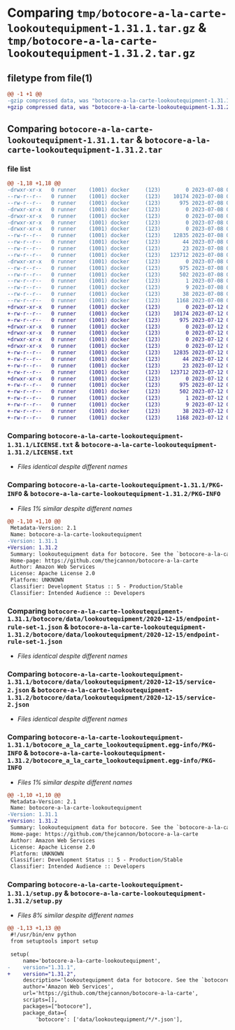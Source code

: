 # Comparing `tmp/botocore-a-la-carte-lookoutequipment-1.31.1.tar.gz` & `tmp/botocore-a-la-carte-lookoutequipment-1.31.2.tar.gz`

## filetype from file(1)

```diff
@@ -1 +1 @@
-gzip compressed data, was "botocore-a-la-carte-lookoutequipment-1.31.1.tar", last modified: Sat Jul  8 01:42:32 2023, max compression
+gzip compressed data, was "botocore-a-la-carte-lookoutequipment-1.31.2.tar", last modified: Wed Jul 12 01:44:46 2023, max compression
```

## Comparing `botocore-a-la-carte-lookoutequipment-1.31.1.tar` & `botocore-a-la-carte-lookoutequipment-1.31.2.tar`

### file list

```diff
@@ -1,18 +1,18 @@
-drwxr-xr-x   0 runner    (1001) docker     (123)        0 2023-07-08 01:42:32.106974 botocore-a-la-carte-lookoutequipment-1.31.1/
--rw-r--r--   0 runner    (1001) docker     (123)    10174 2023-07-08 01:42:31.000000 botocore-a-la-carte-lookoutequipment-1.31.1/LICENSE.txt
--rw-r--r--   0 runner    (1001) docker     (123)      975 2023-07-08 01:42:32.106974 botocore-a-la-carte-lookoutequipment-1.31.1/PKG-INFO
-drwxr-xr-x   0 runner    (1001) docker     (123)        0 2023-07-08 01:42:32.106974 botocore-a-la-carte-lookoutequipment-1.31.1/botocore/
-drwxr-xr-x   0 runner    (1001) docker     (123)        0 2023-07-08 01:42:32.106974 botocore-a-la-carte-lookoutequipment-1.31.1/botocore/data/
-drwxr-xr-x   0 runner    (1001) docker     (123)        0 2023-07-08 01:42:32.106974 botocore-a-la-carte-lookoutequipment-1.31.1/botocore/data/lookoutequipment/
-drwxr-xr-x   0 runner    (1001) docker     (123)        0 2023-07-08 01:42:32.106974 botocore-a-la-carte-lookoutequipment-1.31.1/botocore/data/lookoutequipment/2020-12-15/
--rw-r--r--   0 runner    (1001) docker     (123)    12835 2023-07-08 01:41:59.000000 botocore-a-la-carte-lookoutequipment-1.31.1/botocore/data/lookoutequipment/2020-12-15/endpoint-rule-set-1.json
--rw-r--r--   0 runner    (1001) docker     (123)       44 2023-07-08 01:41:59.000000 botocore-a-la-carte-lookoutequipment-1.31.1/botocore/data/lookoutequipment/2020-12-15/examples-1.json
--rw-r--r--   0 runner    (1001) docker     (123)       23 2023-07-08 01:41:59.000000 botocore-a-la-carte-lookoutequipment-1.31.1/botocore/data/lookoutequipment/2020-12-15/paginators-1.json
--rw-r--r--   0 runner    (1001) docker     (123)   123712 2023-07-08 01:41:59.000000 botocore-a-la-carte-lookoutequipment-1.31.1/botocore/data/lookoutequipment/2020-12-15/service-2.json
-drwxr-xr-x   0 runner    (1001) docker     (123)        0 2023-07-08 01:42:32.106974 botocore-a-la-carte-lookoutequipment-1.31.1/botocore_a_la_carte_lookoutequipment.egg-info/
--rw-r--r--   0 runner    (1001) docker     (123)      975 2023-07-08 01:42:32.000000 botocore-a-la-carte-lookoutequipment-1.31.1/botocore_a_la_carte_lookoutequipment.egg-info/PKG-INFO
--rw-r--r--   0 runner    (1001) docker     (123)      502 2023-07-08 01:42:32.000000 botocore-a-la-carte-lookoutequipment-1.31.1/botocore_a_la_carte_lookoutequipment.egg-info/SOURCES.txt
--rw-r--r--   0 runner    (1001) docker     (123)        1 2023-07-08 01:42:32.000000 botocore-a-la-carte-lookoutequipment-1.31.1/botocore_a_la_carte_lookoutequipment.egg-info/dependency_links.txt
--rw-r--r--   0 runner    (1001) docker     (123)        9 2023-07-08 01:42:32.000000 botocore-a-la-carte-lookoutequipment-1.31.1/botocore_a_la_carte_lookoutequipment.egg-info/top_level.txt
--rw-r--r--   0 runner    (1001) docker     (123)       38 2023-07-08 01:42:32.106974 botocore-a-la-carte-lookoutequipment-1.31.1/setup.cfg
--rw-r--r--   0 runner    (1001) docker     (123)     1168 2023-07-08 01:42:31.000000 botocore-a-la-carte-lookoutequipment-1.31.1/setup.py
+drwxr-xr-x   0 runner    (1001) docker     (123)        0 2023-07-12 01:44:46.491354 botocore-a-la-carte-lookoutequipment-1.31.2/
+-rw-r--r--   0 runner    (1001) docker     (123)    10174 2023-07-12 01:44:46.000000 botocore-a-la-carte-lookoutequipment-1.31.2/LICENSE.txt
+-rw-r--r--   0 runner    (1001) docker     (123)      975 2023-07-12 01:44:46.491354 botocore-a-la-carte-lookoutequipment-1.31.2/PKG-INFO
+drwxr-xr-x   0 runner    (1001) docker     (123)        0 2023-07-12 01:44:46.491354 botocore-a-la-carte-lookoutequipment-1.31.2/botocore/
+drwxr-xr-x   0 runner    (1001) docker     (123)        0 2023-07-12 01:44:46.491354 botocore-a-la-carte-lookoutequipment-1.31.2/botocore/data/
+drwxr-xr-x   0 runner    (1001) docker     (123)        0 2023-07-12 01:44:46.491354 botocore-a-la-carte-lookoutequipment-1.31.2/botocore/data/lookoutequipment/
+drwxr-xr-x   0 runner    (1001) docker     (123)        0 2023-07-12 01:44:46.491354 botocore-a-la-carte-lookoutequipment-1.31.2/botocore/data/lookoutequipment/2020-12-15/
+-rw-r--r--   0 runner    (1001) docker     (123)    12835 2023-07-12 01:44:12.000000 botocore-a-la-carte-lookoutequipment-1.31.2/botocore/data/lookoutequipment/2020-12-15/endpoint-rule-set-1.json
+-rw-r--r--   0 runner    (1001) docker     (123)       44 2023-07-12 01:44:12.000000 botocore-a-la-carte-lookoutequipment-1.31.2/botocore/data/lookoutequipment/2020-12-15/examples-1.json
+-rw-r--r--   0 runner    (1001) docker     (123)       23 2023-07-12 01:44:12.000000 botocore-a-la-carte-lookoutequipment-1.31.2/botocore/data/lookoutequipment/2020-12-15/paginators-1.json
+-rw-r--r--   0 runner    (1001) docker     (123)   123712 2023-07-12 01:44:12.000000 botocore-a-la-carte-lookoutequipment-1.31.2/botocore/data/lookoutequipment/2020-12-15/service-2.json
+drwxr-xr-x   0 runner    (1001) docker     (123)        0 2023-07-12 01:44:46.491354 botocore-a-la-carte-lookoutequipment-1.31.2/botocore_a_la_carte_lookoutequipment.egg-info/
+-rw-r--r--   0 runner    (1001) docker     (123)      975 2023-07-12 01:44:46.000000 botocore-a-la-carte-lookoutequipment-1.31.2/botocore_a_la_carte_lookoutequipment.egg-info/PKG-INFO
+-rw-r--r--   0 runner    (1001) docker     (123)      502 2023-07-12 01:44:46.000000 botocore-a-la-carte-lookoutequipment-1.31.2/botocore_a_la_carte_lookoutequipment.egg-info/SOURCES.txt
+-rw-r--r--   0 runner    (1001) docker     (123)        1 2023-07-12 01:44:46.000000 botocore-a-la-carte-lookoutequipment-1.31.2/botocore_a_la_carte_lookoutequipment.egg-info/dependency_links.txt
+-rw-r--r--   0 runner    (1001) docker     (123)        9 2023-07-12 01:44:46.000000 botocore-a-la-carte-lookoutequipment-1.31.2/botocore_a_la_carte_lookoutequipment.egg-info/top_level.txt
+-rw-r--r--   0 runner    (1001) docker     (123)       38 2023-07-12 01:44:46.491354 botocore-a-la-carte-lookoutequipment-1.31.2/setup.cfg
+-rw-r--r--   0 runner    (1001) docker     (123)     1168 2023-07-12 01:44:46.000000 botocore-a-la-carte-lookoutequipment-1.31.2/setup.py
```

### Comparing `botocore-a-la-carte-lookoutequipment-1.31.1/LICENSE.txt` & `botocore-a-la-carte-lookoutequipment-1.31.2/LICENSE.txt`

 * *Files identical despite different names*

### Comparing `botocore-a-la-carte-lookoutequipment-1.31.1/PKG-INFO` & `botocore-a-la-carte-lookoutequipment-1.31.2/PKG-INFO`

 * *Files 1% similar despite different names*

```diff
@@ -1,10 +1,10 @@
 Metadata-Version: 2.1
 Name: botocore-a-la-carte-lookoutequipment
-Version: 1.31.1
+Version: 1.31.2
 Summary: lookoutequipment data for botocore. See the `botocore-a-la-carte` package for more info.
 Home-page: https://github.com/thejcannon/botocore-a-la-carte
 Author: Amazon Web Services
 License: Apache License 2.0
 Platform: UNKNOWN
 Classifier: Development Status :: 5 - Production/Stable
 Classifier: Intended Audience :: Developers
```

### Comparing `botocore-a-la-carte-lookoutequipment-1.31.1/botocore/data/lookoutequipment/2020-12-15/endpoint-rule-set-1.json` & `botocore-a-la-carte-lookoutequipment-1.31.2/botocore/data/lookoutequipment/2020-12-15/endpoint-rule-set-1.json`

 * *Files identical despite different names*

### Comparing `botocore-a-la-carte-lookoutequipment-1.31.1/botocore/data/lookoutequipment/2020-12-15/service-2.json` & `botocore-a-la-carte-lookoutequipment-1.31.2/botocore/data/lookoutequipment/2020-12-15/service-2.json`

 * *Files identical despite different names*

### Comparing `botocore-a-la-carte-lookoutequipment-1.31.1/botocore_a_la_carte_lookoutequipment.egg-info/PKG-INFO` & `botocore-a-la-carte-lookoutequipment-1.31.2/botocore_a_la_carte_lookoutequipment.egg-info/PKG-INFO`

 * *Files 1% similar despite different names*

```diff
@@ -1,10 +1,10 @@
 Metadata-Version: 2.1
 Name: botocore-a-la-carte-lookoutequipment
-Version: 1.31.1
+Version: 1.31.2
 Summary: lookoutequipment data for botocore. See the `botocore-a-la-carte` package for more info.
 Home-page: https://github.com/thejcannon/botocore-a-la-carte
 Author: Amazon Web Services
 License: Apache License 2.0
 Platform: UNKNOWN
 Classifier: Development Status :: 5 - Production/Stable
 Classifier: Intended Audience :: Developers
```

### Comparing `botocore-a-la-carte-lookoutequipment-1.31.1/setup.py` & `botocore-a-la-carte-lookoutequipment-1.31.2/setup.py`

 * *Files 8% similar despite different names*

```diff
@@ -1,13 +1,13 @@
 #!/usr/bin/env python
 from setuptools import setup
 
 setup(
     name='botocore-a-la-carte-lookoutequipment',
-    version="1.31.1",
+    version="1.31.2",
     description='lookoutequipment data for botocore. See the `botocore-a-la-carte` package for more info.',
     author='Amazon Web Services',
     url='https://github.com/thejcannon/botocore-a-la-carte',
     scripts=[],
     packages=["botocore"],
     package_data={
         'botocore': ['data/lookoutequipment/*/*.json'],
```

